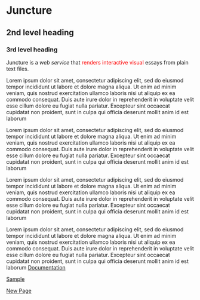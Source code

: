 <param ve-config 
       title="Digital PENI" 
       author="Ron"
       layout="vertical"   banner="https://upload.wikimedia.org/wikipedia/commons/thumb/f/f7/The_Great_Belt_Bridge%2C_Eastern_Bridge%2C_August_2020_-01.jpg/1024px-The_Great_Belt_Bridge%2C_Eastern_Bridge%2C_August_2020_-01.jpg">

# Juncture

## 2nd level heading

### 3rd level heading

Juncture is a _web service_ that <span style="color:red;">renders interactive visual</span> essays from plain text files.
<param ve-image url="https://upload.wikimedia.org/wikipedia/commons/b/b2/Ontluikende_bloemknoppen_van_een_Hosta_%27June%27._21-07-2020_%28d.j.b.%29_01.jpg" label="Flower buds of Hosta June." license="https://creativecommons.org/licenses/by-sa/4.0/deed.en">

Lorem ipsum dolor sit amet, consectetur adipiscing elit, sed do eiusmod tempor incididunt ut labore et dolore magna aliqua. Ut enim ad minim veniam, quis nostrud exercitation ullamco laboris nisi ut aliquip ex ea commodo consequat. Duis aute irure dolor in reprehenderit in voluptate velit esse cillum dolore eu fugiat nulla pariatur. Excepteur sint occaecat cupidatat non proident, sunt in culpa qui officia deserunt mollit anim id est laborum
<param ve-map center="40.002371,20.928954" zoom="8">

Lorem ipsum dolor sit amet, consectetur adipiscing elit, sed do eiusmod tempor incididunt ut labore et dolore magna aliqua. Ut enim ad minim veniam, quis nostrud exercitation ullamco laboris nisi ut aliquip ex ea commodo consequat. Duis aute irure dolor in reprehenderit in voluptate velit esse cillum dolore eu fugiat nulla pariatur. Excepteur sint occaecat cupidatat non proident, sunt in culpa qui officia deserunt mollit anim id est laborum

Lorem ipsum dolor sit amet, consectetur adipiscing elit, sed do eiusmod tempor incididunt ut labore et dolore magna aliqua. Ut enim ad minim veniam, quis nostrud exercitation ullamco laboris nisi ut aliquip ex ea commodo consequat. Duis aute irure dolor in reprehenderit in voluptate velit esse cillum dolore eu fugiat nulla pariatur. Excepteur sint occaecat cupidatat non proident, sunt in culpa qui officia deserunt mollit anim id est laborum

Lorem ipsum dolor sit amet, consectetur adipiscing elit, sed do eiusmod tempor incididunt ut labore et dolore magna aliqua. Ut enim ad minim veniam, quis nostrud exercitation ullamco laboris nisi ut aliquip ex ea commodo consequat. Duis aute irure dolor in reprehenderit in voluptate velit esse cillum dolore eu fugiat nulla pariatur. Excepteur sint occaecat cupidatat non proident, sunt in culpa qui officia deserunt mollit anim id est laborum
[Documentation](help)

[Sample](https://www.google.com)

[New Page](new-page)
